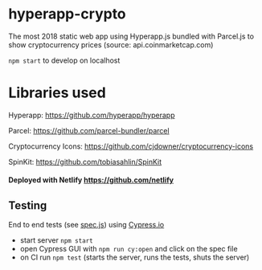 # hyperapp-crypto

The most 2018 static web app using Hyperapp.js bundled with Parcel.js to show cryptocurrency prices (source: api.coinmarketcap.com)

`npm start` to develop on localhost

# Libraries used

Hyperapp: https://github.com/hyperapp/hyperapp

Parcel: https://github.com/parcel-bundler/parcel

Cryptocurrency Icons: https://github.com/cjdowner/cryptocurrency-icons

SpinKit: https://github.com/tobiasahlin/SpinKit

#### Deployed with Netlify https://github.com/netlify

## Testing

End to end tests (see [spec.js](cypress/integration/spec.js)) using [Cypress.io](https://www.cypress.io/)

- start server `npm start`
- open Cypress GUI with `npm run cy:open` and click on the spec file
- on CI run `npm test` (starts the server, runs the tests, shuts the server)
